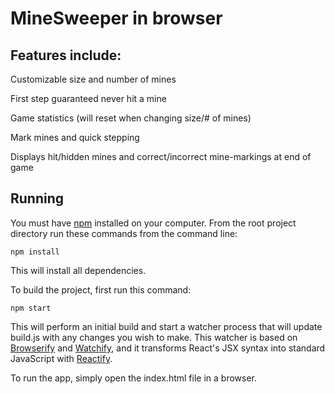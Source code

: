 # MineSweeper in browser

## Features include:
Customizable size and number of mines

First step guaranteed never hit a mine

Game statistics (will reset when changing size/# of mines)

Mark mines and quick stepping

Displays hit/hidden mines and correct/incorrect mine-markings at end of game


## Running

You must have [npm](https://www.npmjs.org/) installed on your computer.
From the root project directory run these commands from the command line:

    npm install

This will install all dependencies.

To build the project, first run this command:

    npm start

This will perform an initial build and start a watcher process that will update build.js with any changes you wish to make.  This watcher is based on [Browserify](http://browserify.org/) and [Watchify](https://github.com/substack/watchify), and it transforms React's JSX syntax into standard JavaScript with [Reactify](https://github.com/andreypopp/reactify).

To run the app, simply open the index.html file in a browser.
